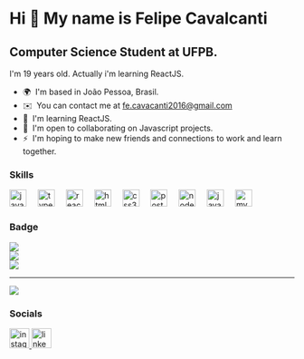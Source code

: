 Hi 👋 My name is Felipe Cavalcanti
=================================

Computer Science Student at UFPB.
---------------------------------

I'm 19 years old. Actually i'm learning ReactJS.

* 🌍  I'm based in João Pessoa, Brasil.
* ✉️  You can contact me at [fe.cavacanti2016@gmail.com](mailto:fe.cavacanti2016@gmail.com)
* 🧠  I'm learning ReactJS.
* 🤝  I'm open to collaborating on Javascript projects.
* ⚡  I'm hoping to make new friends and connections to work and learn together.

### Skills

<div align="left">
  <img src="https://cdn.jsdelivr.net/gh/devicons/devicon/icons/javascript/javascript-original.svg" height="30" alt="javascript logo"  />
  <img width="12" />
  <img src="https://cdn.jsdelivr.net/gh/devicons/devicon/icons/typescript/typescript-original.svg" height="30" alt="typescript logo"  />
  <img width="12" />
  <img src="https://cdn.jsdelivr.net/gh/devicons/devicon/icons/react/react-original.svg" height="30" alt="react logo"  />
  <img width="12" />
  <img src="https://cdn.jsdelivr.net/gh/devicons/devicon/icons/html5/html5-original.svg" height="30" alt="html5 logo"  />
  <img width="12" />
  <img src="https://cdn.jsdelivr.net/gh/devicons/devicon/icons/css3/css3-original.svg" height="30" alt="css3 logo"  />
  <img width="12" />
  <img src="https://cdn.jsdelivr.net/gh/devicons/devicon/icons/postgresql/postgresql-original.svg" height="30" alt="postgresql logo"  />
  <img width="12" />
  <img src="https://cdn.jsdelivr.net/gh/devicons/devicon/icons/nodejs/nodejs-original.svg" height="30" alt="nodejs logo"  />
  <img width="12" />
  <img src="https://cdn.jsdelivr.net/gh/devicons/devicon/icons/java/java-original.svg" height="30" alt="java logo"  />
  <img width="12" />
  <img src="https://cdn.jsdelivr.net/gh/devicons/devicon/icons/mysql/mysql-original.svg" height="30" alt="mysql logo"  />
</div>

### Badge
![](https://github-readme-stats.vercel.app/api?username=feapolina&theme=dark&hide_border=true&include_all_commits=true&count_private=false)<br/>
![](https://github-readme-streak-stats.herokuapp.com/?user=feapolina&theme=dark&hide_border=true)<br/>
![](https://github-readme-stats.vercel.app/api/top-langs/?username=feapolina&theme=dark&hide_border=true&include_all_commits=true&count_private=false&layout=compact)

---
[![](https://visitcount.itsvg.in/api?id=feapolina&icon=0&color=0)](https://visitcount.itsvg.in)


### Socials


<div align="left">
  <a href="instagram.com/dev.apolina/" target="_blank">
    <img src="https://img.shields.io/static/v1?message=Instagram&logo=instagram&label=&color=E4405F&logoColor=white&labelColor=&style=for-the-badge" height="35" alt="instagram logo"  />
  </a>
  <a href="https://www.linkedin.com/in/felipe-cavalcanti-39a88a253/" target="_blank">
    <img src="https://img.shields.io/static/v1?message=LinkedIn&logo=linkedin&label=&color=0077B5&logoColor=white&labelColor=&style=for-the-badge" height="35" alt="linkedin logo"  />
  </a>
</div>
